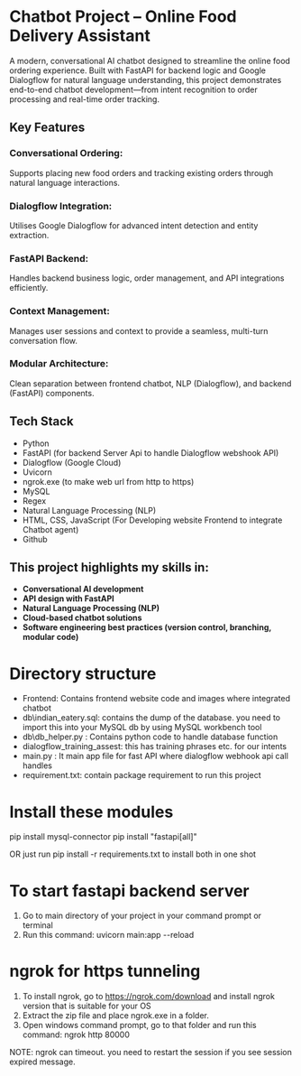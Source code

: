# Chatbot Project – Online Food Delivery Assistant
A modern, conversational AI chatbot designed to streamline the online food ordering experience. Built with FastAPI for backend logic and Google Dialogflow for natural language understanding, this project demonstrates end-to-end chatbot development—from intent recognition to order processing and real-time order tracking.

## Key Features
### Conversational Ordering:
Supports placing new food orders and tracking existing orders through natural language interactions.

### Dialogflow Integration:
Utilises Google Dialogflow for advanced intent detection and entity extraction.

### FastAPI Backend:
Handles backend business logic, order management, and API integrations efficiently.

### Context Management:
Manages user sessions and context to provide a seamless, multi-turn conversation flow.

### Modular Architecture:
Clean separation between frontend chatbot, NLP (Dialogflow), and backend (FastAPI) components.

## Tech Stack
- Python
- FastAPI (for backend Server Api to handle Dialogflow webshook API)
- Dialogflow (Google Cloud)
- Uvicorn
- ngrok.exe (to make web url from http to https)
- MySQL
- Regex
- Natural Language Processing (NLP) 
- HTML, CSS, JavaScript (For Developing website Frontend to integrate Chatbot agent)
- Github

## This project highlights my skills in:

- **Conversational AI development**
- **API design with FastAPI**
- **Natural Language Processing (NLP)**
- **Cloud-based chatbot solutions**
- **Software engineering best practices (version control, branching, modular code)**


Directory structure
===================
- Frontend: Contains frontend website code and images where integrated chatbot
- db\indian_eatery.sql: contains the dump of the database. you need to import this into your MySQL db by using MySQL workbench tool
- db\db_helper.py : Contains python code to handle database function
- dialogflow_training_assest: this has training phrases etc. for our intents
- main.py : It main app file for fast API where dialogflow webhook api call handles
- requirement.txt: contain package requirement to run this project

Install these modules
======================

pip install mysql-connector
pip install "fastapi[all]"

OR just run pip install -r requirements.txt to install both in one shot

To start fastapi backend server
================================
1. Go to main directory of your project in your command prompt or terminal
2. Run this command: uvicorn main:app --reload

ngrok for https tunneling
================================
1. To install ngrok, go to https://ngrok.com/download and install ngrok version that is suitable for your OS
2. Extract the zip file and place ngrok.exe in a folder.
3. Open windows command prompt, go to that folder and run this command: ngrok http 80000

NOTE: ngrok can timeout. you need to restart the session if you see session expired message.
